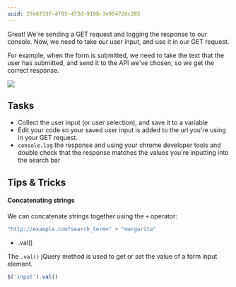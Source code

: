 ```yaml
---
uuid: 27e6733f-4f05-473d-9198-3e95472dc285
---
```


Great! We're sending a GET request and logging the response to our console. Now, we need to take our user input, and use it in our GET request.

For example, when the form is submitted, we need to take the text that the user has submitted, and send it to the API we've chosen, so we get the correct response.

![](https://cl.ly/041o0o3r2D0M/Image%202017-12-19%20at%204.46.47%20PM.png)

## Tasks

- Collect the user input (or user selection), and save it to a variable
- Edit your code so your saved user input is added to the url you're using in your GET request.
- `console.log` the response and using your chrome developer tools and double check that the response matches the values you're inputting into the search bar

## Tips & Tricks

#### Concatenating strings

We can concatenate strings together using the `+` operator:

```javascript
"http://example.com?search_term=" + "margarita"
```

- .val()

The `.val()` jQuery method is used to get or set the value of a form input element.

```javascript
$('input').val()
```
